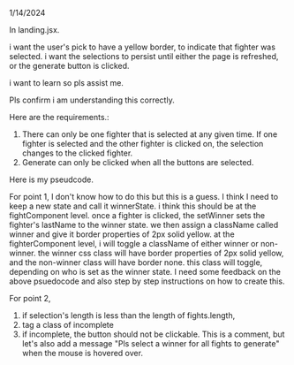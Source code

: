 1/14/2024

In landing.jsx.

i want the user's pick to have a yellow border, to indicate that fighter was selected.
i want the selections to persist until either the page is refreshed, or the generate button is clicked.

i want to learn so pls assist me.

Pls confirm i am understanding this correctly.

Here are the requirements.:

1. There can only be one fighter that is selected at any given time. If one fighter is selected and the other fighter is clicked on, the selection changes to the clicked fighter.
2. Generate can only be clicked when all the buttons are selected.

Here is my pseudcode.

For point 1,
I don't know how to do this but this is a guess. I think I need to keep a new state and call it winnerState. i think this should be at the fightComponent level. once a fighter is clicked, the setWinner sets the fighter's lastName to the winner state. we then assign a className called winner and give it border properties of 2px solid yellow. at the fighterComponent level, i will toggle a className of either winner or non-winner. the winner css class will have border properties of 2px solid yellow, and the non-winner class will have border none. this class will toggle, depending on who is set as the winner state. I need some feedback on the above psuedocode and also step by step instructions on how to create this.

For point 2,

1. if selection's length is less than the length of fights.length,
2. tag a class of incomplete
3. if incomplete, the button should not be clickable. This is a comment, but let's also add a message "Pls select a winner for all fights to generate" when the mouse is hovered over.
